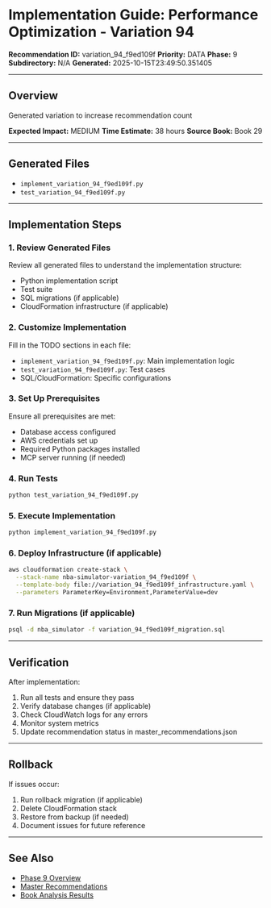 # Implementation Guide: Performance Optimization - Variation 94

**Recommendation ID:** variation_94_f9ed109f
**Priority:** DATA
**Phase:** 9
**Subdirectory:** N/A
**Generated:** 2025-10-15T23:49:50.351405

---

## Overview

Generated variation to increase recommendation count

**Expected Impact:** MEDIUM
**Time Estimate:** 38 hours
**Source Book:** Book 29

---

## Generated Files

- `implement_variation_94_f9ed109f.py`
- `test_variation_94_f9ed109f.py`

---

## Implementation Steps

### 1. Review Generated Files

Review all generated files to understand the implementation structure:
- Python implementation script
- Test suite
- SQL migrations (if applicable)
- CloudFormation infrastructure (if applicable)

### 2. Customize Implementation

Fill in the TODO sections in each file:
- `implement_variation_94_f9ed109f.py`: Main implementation logic
- `test_variation_94_f9ed109f.py`: Test cases
- SQL/CloudFormation: Specific configurations

### 3. Set Up Prerequisites

Ensure all prerequisites are met:
- Database access configured
- AWS credentials set up
- Required Python packages installed
- MCP server running (if needed)

### 4. Run Tests

```bash
python test_variation_94_f9ed109f.py
```

### 5. Execute Implementation

```bash
python implement_variation_94_f9ed109f.py
```

### 6. Deploy Infrastructure (if applicable)

```bash
aws cloudformation create-stack \
  --stack-name nba-simulator-variation_94_f9ed109f \
  --template-body file://variation_94_f9ed109f_infrastructure.yaml \
  --parameters ParameterKey=Environment,ParameterValue=dev
```

### 7. Run Migrations (if applicable)

```bash
psql -d nba_simulator -f variation_94_f9ed109f_migration.sql
```

---

## Verification

After implementation:
1. Run all tests and ensure they pass
2. Verify database changes (if applicable)
3. Check CloudWatch logs for any errors
4. Monitor system metrics
5. Update recommendation status in master_recommendations.json

---

## Rollback

If issues occur:
1. Run rollback migration (if applicable)
2. Delete CloudFormation stack
3. Restore from backup (if needed)
4. Document issues for future reference

---

## See Also

- [Phase 9 Overview](/Users/ryanranft/nba-simulator-aws/docs/phases/phase_9/)
- [Master Recommendations](/Users/ryanranft/nba-mcp-synthesis/analysis_results/master_recommendations.json)
- [Book Analysis Results](/Users/ryanranft/nba-mcp-synthesis/analysis_results/)
